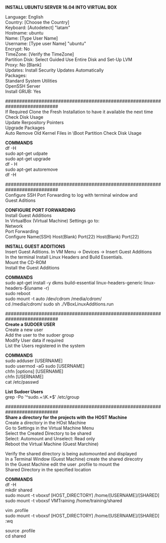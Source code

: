 **INSTALL UBUNTU SERVER 16.04 INTO VIRTUAL BOX**

Language: English\
Country: [Choose the Country] \
Keyboard: [Autodetect] "latam" \
Hostname: ubuntu\
Name: [Type User Name] \
Username: [Type user Name] "ubuntu" \
Encrypt: No\
TimeZone: [Verify the TimeZone] \
Partition Disk: Select Guided Use Entire Disk and Set-Up LVM\
Proxy: No [Blank] \
Updates: Install Security Updates Automatically\
Packages: \
	Standard System Utilities\
	OpenSSH Server\
Install GRUB: Yes


########################################################################### \
If Required Clone the Fresh Installation to have it available the next time \
Check Disk Usage \
Update Rerpository Pointers \
Upgrade Packages \
Auto Remove Old Kernel Files in \Boot Partition
Check Disk Usage

**COMMANDS** \
df -H \
sudo apt-get udpate \
sudo apt-get upgrade \
df - H \
sudo apt-get autoremove \
df -H

########################################################################### \
Configure SSH Port Forwarding to log with terminal window and \
Guest Aditions

**CONFIGURE PORT FORWARDING** \
Install Guest Additions \
In VirtualBox (Virtual Machine) Settings go to: \
Network \
Port Forwarding \
Configure Name(SSH) Host(Blank) Port(22) Host(Blank) Port(22)

**INSTALL GUEST ADDITIONS** \
Insert Guest Aditions. In VM Menu -> Devices -> Insert Guest Additions \
In the terminal Install Linux Headers and Build Essentials. \
Mount the CD-ROM \
Install the Guest Additions

**COMMANDS** \
sudo apt-get install -y dkms build-essential linux-headers-generic linux-headers-$(uname -r) \
sudo reboot \
sudo mount -t auto /dev/cdrom /media/cdrom/ \
cd /media/cdrom/
sudo sh ./VBoxLinuxAdditions.run

########################################################################### \
**Create a SUDOER USER** \
Create a new user \
Add the user to the sudoer group \
Modify User data if required \
List the Users registered in the system

**COMMANDS** \
sudo adduser [USERNAME] \
sudo usermod -aG sudo [USERNAME] \
chfn [options] [USERNAME] \
chfn [USERNAME] \
cat /etc/passwd

**List Sudoer Users**\
grep -Po '^sudo.+:\K.*$' /etc/group

########################################################################### \
**Share a directory for the projects with the HOST Machine** \
Create a directory in the HOst Machine \
Go to Settings in the Virtual Machine Menu \
Select the Created Directory to be shared \
Select: Automount and Unselect: Read only \
Reboot the Virtual Machine (Guest Marchine)

Verify the shared directory is being automounted and displayed \
In a Terminal Window (Guest Machine) create the shared direcotry \
In the Guest Machine edit the user .profile to mount the \
Shared Directory in the specified location

**COMMANDS** \
df -H \
mkdir shared \
sudo mount -t vboxsf [HOST_DIRECTORY] /home/[USERNAME]/[SHARED] \
sudo mount -t vboxsf VMTraining /home/training/shared

vim .profile \
sudo mount -t vboxsf [HOST_DIRECTORY] /home/[USERNAME]/[SHARED] \
:wq

source .profile \
cd shared




